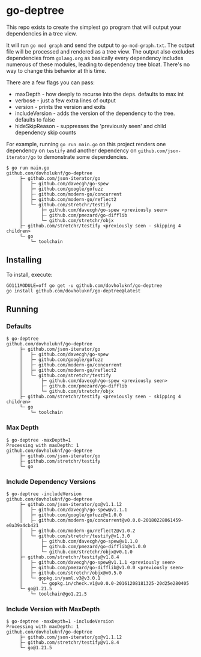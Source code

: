 # go-deptree

This repo exists to create the simplest go program that will output your dependencies in a tree view.

It will run `go mod graph` and send the output to `go-mod-graph.txt`. The output file will be processed
and rendered as a tree view. The output also excludes dependencies from `golang.org` as basically every dependency includes numerous of these modules, leading to dependency tree bloat. There's no way to
change this behavior at this time.

There are a few flags you can pass:
* maxDepth - how deeply to recurse into the deps. defaults to max int
* verbose - just a few extra lines of output
* version - prints the version and exits
* includeVersion - adds the version of the dependency to the tree. defaults to false
* hideSkipReason - suppresses the 'previously seen' and child dependency skip counts

For example, running `go run main.go` on this project renders one dependency on `testify` 
and another dependency on `github.com/json-iterator/go` to demonstrate some dependencies.

```
$ go run main.go
github.com/dovholuknf/go-deptree
     ├─ github.com/json-iterator/go
     │   ├─ github.com/davecgh/go-spew
     │   ├─ github.com/google/gofuzz
     │   ├─ github.com/modern-go/concurrent
     │   ├─ github.com/modern-go/reflect2
     │   └─ github.com/stretchr/testify
     │       ├─ github.com/davecgh/go-spew <previously seen>
     │       ├─ github.com/pmezard/go-difflib
     │       └─ github.com/stretchr/objx
     ├─ github.com/stretchr/testify <previously seen - skipping 4 children>
     └─ go
         └─ toolchain
```

## Installing
To install, execute:
```
GO111MODULE=off go get -u github.com/dovholuknf/go-deptree
go install github.com/dovholuknf/go-deptree@latest
```

## Running
### Defaults
```
$ go-deptree
github.com/dovholuknf/go-deptree
     ├─ github.com/json-iterator/go
     │   ├─ github.com/davecgh/go-spew
     │   ├─ github.com/google/gofuzz
     │   ├─ github.com/modern-go/concurrent
     │   ├─ github.com/modern-go/reflect2
     │   └─ github.com/stretchr/testify
     │       ├─ github.com/davecgh/go-spew <previously seen>
     │       ├─ github.com/pmezard/go-difflib
     │       └─ github.com/stretchr/objx
     ├─ github.com/stretchr/testify <previously seen - skipping 4 children>
     └─ go
         └─ toolchain
```

### Max Depth
```
$ go-deptree -maxDepth=1
Processing with maxDepth: 1
github.com/dovholuknf/go-deptree
     ├─ github.com/json-iterator/go
     ├─ github.com/stretchr/testify
     └─ go
```

### Include Dependency Versions
```
$ go-deptree -includeVersion
github.com/dovholuknf/go-deptree
     ├─ github.com/json-iterator/go@v1.1.12
     │   ├─ github.com/davecgh/go-spew@v1.1.1
     │   ├─ github.com/google/gofuzz@v1.0.0
     │   ├─ github.com/modern-go/concurrent@v0.0.0-20180228061459-e0a39a4cb421
     │   ├─ github.com/modern-go/reflect2@v1.0.2
     │   └─ github.com/stretchr/testify@v1.3.0
     │       ├─ github.com/davecgh/go-spew@v1.1.0
     │       ├─ github.com/pmezard/go-difflib@v1.0.0
     │       └─ github.com/stretchr/objx@v0.1.0
     ├─ github.com/stretchr/testify@v1.8.4
     │   ├─ github.com/davecgh/go-spew@v1.1.1 <previously seen>
     │   ├─ github.com/pmezard/go-difflib@v1.0.0 <previously seen>
     │   ├─ github.com/stretchr/objx@v0.5.0
     │   └─ gopkg.in/yaml.v3@v3.0.1
     │       └─ gopkg.in/check.v1@v0.0.0-20161208181325-20d25e280405
     └─ go@1.21.5
         └─ toolchain@go1.21.5
```

### Include Version with MaxDepth
```
$ go-deptree -maxDepth=1 -includeVersion
Processing with maxDepth: 1
github.com/dovholuknf/go-deptree
     ├─ github.com/json-iterator/go@v1.1.12
     ├─ github.com/stretchr/testify@v1.8.4
     └─ go@1.21.5
```
